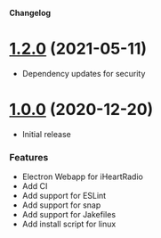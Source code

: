 **Changelog**

# [1.2.0](https://github.com/ItzSwirlz/iheartradio-webapp/releases/tag/1.2.0) (2021-05-11)

  * Dependency updates for security

# [1.0.0](https://github.com/ItzSwirlz/iheartradio-webapp/releases/tag/1.0.0) (2020-12-20)

  * Initial release

### Features

  * Electron Webapp for iHeartRadio
  * Add CI
  * Add support for ESLint
  * Add support for snap
  * Add support for Jakefiles
  * Add install script for linux

